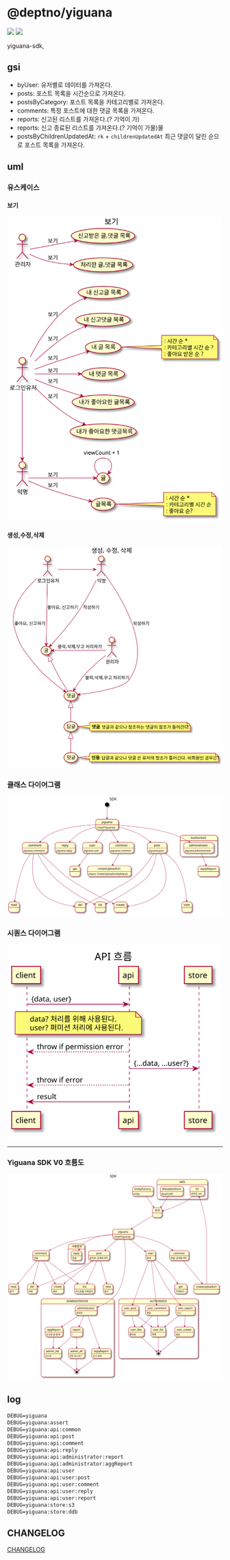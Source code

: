 # @deptno/yiguana

![](https://github.com/deptno/yiguana/workflows/pr/badge.svg)
![](https://github.com/deptno/yiguana/workflows/master/badge.svg)

yiguana-sdk,

## gsi
- byUser: 유저별로 데이터를 가져온다.
- posts: 포스트 목록을 시간순으로 가져온다.
- postsByCategory: 포스트 목록을 카테고리별로 가져온다.
- comments: 특정 포스트에 대한 댓글 목록을 가져온다.
- reports: 신고된 리스트를 가져온다.(? 기억이 가)
- reports: 신고 종료된 리스트를 가져온다.(? 기억이 가물)물
- postsByChildrenUpdatedAt: `rk` + `childrenUpdatedAt` 최근 댓글이 달린 순으로 포스트 목록을 가져온다.
  
## uml
### 유스케이스
#### 보기
![](asset/svg/usecase-get.svg)
#### 생성,수정,삭제</summary>
![](asset/svg/usecase-put.svg)
### 클래스 다이어그램
![](asset/svg/class-diagram.svg)
### 시퀀스 다이어그램
![](asset/svg/sequence-diagram.svg)

---

### Yiguana SDK V0 흐름도
![](asset/svg/sdk-v0.svg)

## log
```shell script
DEBUG=yiguana
DEBUG=yiguana:assert
DEBUG=yiguana:api:common
DEBUG=yiguana:api:post
DEBUG=yiguana:api:comment
DEBUG=yiguana:api:reply
DEBUG=yiguana:api:administrator:report
DEBUG=yiguana:api:administrator:aggReport
DEBUG=yiguana:api:user
DEBUG=yiguana:api:user:post
DEBUG=yiguana:api:user:comment
DEBUG=yiguana:api:user:reply
DEBUG=yiguana:api:user:report
DEBUG=yiguana:store:s3
DEBUG=yiguana:store:ddb
```

## CHANGELOG
[CHANGELOG](CHANGELOG)